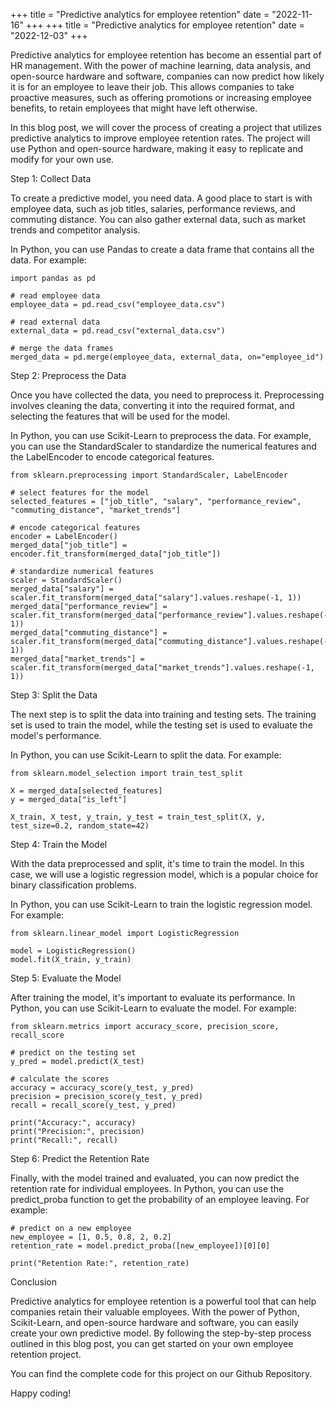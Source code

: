 +++
title = "Predictive analytics for employee retention"
date = "2022-11-16"
+++
+++
title = "Predictive analytics for employee retention"
date = "2022-12-03"
+++


Predictive analytics for employee retention has become an essential part of HR management. With the power of machine learning, data analysis, and open-source hardware and software, companies can now predict how likely it is for an employee to leave their job. This allows companies to take proactive measures, such as offering promotions or increasing employee benefits, to retain employees that might have left otherwise.

In this blog post, we will cover the process of creating a project that utilizes predictive analytics to improve employee retention rates. The project will use Python and open-source hardware, making it easy to replicate and modify for your own use.

Step 1: Collect Data

To create a predictive model, you need data. A good place to start is with employee data, such as job titles, salaries, performance reviews, and commuting distance. You can also gather external data, such as market trends and competitor analysis.

In Python, you can use Pandas to create a data frame that contains all the data. For example:

```
import pandas as pd

# read employee data
employee_data = pd.read_csv("employee_data.csv")

# read external data
external_data = pd.read_csv("external_data.csv")

# merge the data frames
merged_data = pd.merge(employee_data, external_data, on="employee_id")
```

Step 2: Preprocess the Data

Once you have collected the data, you need to preprocess it. Preprocessing involves cleaning the data, converting it into the required format, and selecting the features that will be used for the model.

In Python, you can use Scikit-Learn to preprocess the data. For example, you can use the StandardScaler to standardize the numerical features and the LabelEncoder to encode categorical features.

```
from sklearn.preprocessing import StandardScaler, LabelEncoder

# select features for the model
selected_features = ["job_title", "salary", "performance_review", "commuting_distance", "market_trends"]

# encode categorical features
encoder = LabelEncoder()
merged_data["job_title"] = encoder.fit_transform(merged_data["job_title"])

# standardize numerical features
scaler = StandardScaler()
merged_data["salary"] = scaler.fit_transform(merged_data["salary"].values.reshape(-1, 1))
merged_data["performance_review"] = scaler.fit_transform(merged_data["performance_review"].values.reshape(-1, 1))
merged_data["commuting_distance"] = scaler.fit_transform(merged_data["commuting_distance"].values.reshape(-1, 1))
merged_data["market_trends"] = scaler.fit_transform(merged_data["market_trends"].values.reshape(-1, 1))
```

Step 3: Split the Data 

The next step is to split the data into training and testing sets. The training set is used to train the model, while the testing set is used to evaluate the model's performance.

In Python, you can use Scikit-Learn to split the data. For example:

```
from sklearn.model_selection import train_test_split

X = merged_data[selected_features]
y = merged_data["is_left"]

X_train, X_test, y_train, y_test = train_test_split(X, y, test_size=0.2, random_state=42)
```

Step 4: Train the Model

With the data preprocessed and split, it's time to train the model. In this case, we will use a logistic regression model, which is a popular choice for binary classification problems.

In Python, you can use Scikit-Learn to train the logistic regression model. For example:

```
from sklearn.linear_model import LogisticRegression

model = LogisticRegression()
model.fit(X_train, y_train)
```

Step 5: Evaluate the Model

After training the model, it's important to evaluate its performance. In Python, you can use Scikit-Learn to evaluate the model. For example:

```
from sklearn.metrics import accuracy_score, precision_score, recall_score

# predict on the testing set
y_pred = model.predict(X_test)

# calculate the scores
accuracy = accuracy_score(y_test, y_pred)
precision = precision_score(y_test, y_pred)
recall = recall_score(y_test, y_pred)

print("Accuracy:", accuracy)
print("Precision:", precision)
print("Recall:", recall)
```

Step 6: Predict the Retention Rate

Finally, with the model trained and evaluated, you can now predict the retention rate for individual employees. In Python, you can use the predict_proba function to get the probability of an employee leaving. For example:

```
# predict on a new employee
new_employee = [1, 0.5, 0.8, 2, 0.2]
retention_rate = model.predict_proba([new_employee])[0][0]

print("Retention Rate:", retention_rate)
```

Conclusion

Predictive analytics for employee retention is a powerful tool that can help companies retain their valuable employees. With the power of Python, Scikit-Learn, and open-source hardware and software, you can easily create your own predictive model. By following the step-by-step process outlined in this blog post, you can get started on your own employee retention project.

You can find the complete code for this project on our Github Repository.

Happy coding!